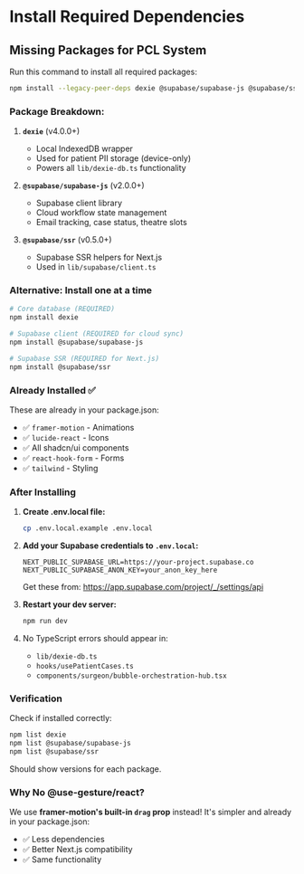 # Install Required Dependencies

## Missing Packages for PCL System

Run this command to install all required packages:

```bash
npm install --legacy-peer-deps dexie @supabase/supabase-js @supabase/ssr react-markdown
```

### Package Breakdown:

1. **`dexie`** (v4.0.0+)
   - Local IndexedDB wrapper
   - Used for patient PII storage (device-only)
   - Powers all `lib/dexie-db.ts` functionality

2. **`@supabase/supabase-js`** (v2.0.0+)
   - Supabase client library
   - Cloud workflow state management
   - Email tracking, case status, theatre slots

3. **`@supabase/ssr`** (v0.5.0+)
   - Supabase SSR helpers for Next.js
   - Used in `lib/supabase/client.ts`

### Alternative: Install one at a time

```bash
# Core database (REQUIRED)
npm install dexie

# Supabase client (REQUIRED for cloud sync)
npm install @supabase/supabase-js

# Supabase SSR (REQUIRED for Next.js)
npm install @supabase/ssr
```

### Already Installed ✅

These are already in your package.json:
- ✅ `framer-motion` - Animations
- ✅ `lucide-react` - Icons
- ✅ All shadcn/ui components
- ✅ `react-hook-form` - Forms
- ✅ `tailwind` - Styling

### After Installing

1. **Create .env.local file:**
   ```bash
   cp .env.local.example .env.local
   ```

2. **Add your Supabase credentials to `.env.local`:**
   ```env
   NEXT_PUBLIC_SUPABASE_URL=https://your-project.supabase.co
   NEXT_PUBLIC_SUPABASE_ANON_KEY=your_anon_key_here
   ```
   
   Get these from: https://app.supabase.com/project/_/settings/api

3. **Restart your dev server:**
   ```bash
   npm run dev
   ```

4. No TypeScript errors should appear in:
   - `lib/dexie-db.ts`
   - `hooks/usePatientCases.ts`
   - `components/surgeon/bubble-orchestration-hub.tsx`

### Verification

Check if installed correctly:
```bash
npm list dexie
npm list @supabase/supabase-js
npm list @supabase/ssr
```

Should show versions for each package.

### Why No @use-gesture/react?

We use **framer-motion's built-in `drag` prop** instead! It's simpler and already in your package.json:
- ✅ Less dependencies
- ✅ Better Next.js compatibility
- ✅ Same functionality

